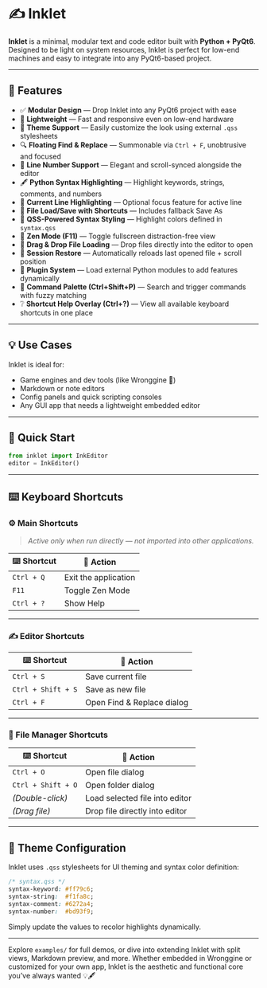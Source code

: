 

# ✍️ Inklet

**Inklet** is a minimal, modular text and code editor built with **Python + PyQt6**. Designed to be light on system resources, Inklet is perfect for low-end machines and easy to integrate into any PyQt6-based project.

---


## 🧩 Features

- ✅ **Modular Design** — Drop Inklet into any PyQt6 project with ease  
- 🚀 **Lightweight** — Fast and responsive even on low-end hardware  
- 🎨 **Theme Support** — Easily customize the look using external `.qss` stylesheets  
- 🔍 **Floating Find & Replace** — Summonable via `Ctrl + F`, unobtrusive and focused  
- 🧮 **Line Number Support** — Elegant and scroll-synced alongside the editor  
- 🖋️ **Python Syntax Highlighting** — Highlight keywords, strings, comments, and numbers  
- 📄 **Current Line Highlighting** — Optional focus feature for active line  
- 💾 **File Load/Save with Shortcuts** — Includes fallback Save As  
- 🎨 **QSS-Powered Syntax Styling** — Highlight colors defined in `syntax.qss`  
- 🧘 **Zen Mode (F11)** — Toggle fullscreen distraction-free view  
- 📂 **Drag & Drop File Loading** — Drop files directly into the editor to open  
- 🔄 **Session Restore** — Automatically reloads last opened file + scroll position  
- 🔌 **Plugin System** — Load external Python modules to add features dynamically  
- 🔮 **Command Palette (Ctrl+Shift+P)** — Search and trigger commands with fuzzy matching  
- ❔ **Shortcut Help Overlay (Ctrl+?)** — View all available keyboard shortcuts in one place  


---

## 💡 Use Cases

Inklet is ideal for:
- Game engines and dev tools (like Wronggine 🧪)
- Markdown or note editors
- Config panels and quick scripting consoles
- Any GUI app that needs a lightweight embedded editor

---

## 🚀 Quick Start

```python
from inklet import InkEditor
editor = InkEditor()
```

---

## ⌨️ Keyboard Shortcuts

### ⚙️ Main Shortcuts
> _Active only when run directly — not imported into other applications._

| ⌨️ Shortcut        | 🚀 Action               |
|-------------------|------------------------|
| `Ctrl + Q`        | Exit the application    |
| `F11`             | Toggle Zen Mode         |
| `Ctrl + ?`             | Show Help         |
---

### ✍️ Editor Shortcuts

| ⌨️ Shortcut        | 📄 Action               |
|-------------------|------------------------|
| `Ctrl + S`        | Save current file       |
| `Ctrl + Shift + S`| Save as new file        |
| `Ctrl + F`        | Open Find & Replace dialog |

---

### 📁 File Manager Shortcuts

| ⌨️ Shortcut        | 📂 Action                     |
|-------------------|------------------------------|
| `Ctrl + O`        | Open file dialog              |
| `Ctrl + Shift + O`| Open folder dialog            |
| *(Double-click)*  | Load selected file into editor |
| *(Drag file)*     | Drop file directly into editor |

---

## 🎨 Theme Configuration

Inklet uses `.qss` stylesheets for UI theming and syntax color definition:

```css
/* syntax.qss */
syntax-keyword: #ff79c6;
syntax-string:  #f1fa8c;
syntax-comment: #6272a4;
syntax-number:  #bd93f9;
```

Simply update the values to recolor highlights dynamically.

---

Explore `examples/` for full demos, or dive into extending Inklet with split views, Markdown preview, and more. Whether embedded in Wronggine or customized for your own app, Inklet is the aesthetic and functional core you’ve always wanted 💡🖋️
